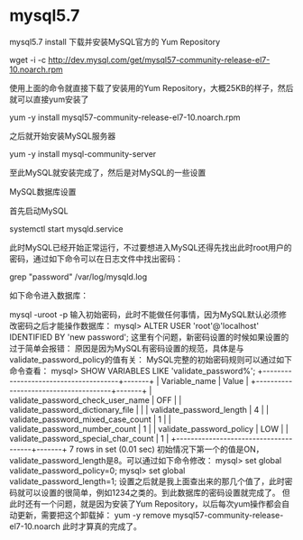 # mysql5.7
mysql5.7 install
下载并安装MySQL官方的 Yum Repository

wget -i -c http://dev.mysql.com/get/mysql57-community-release-el7-10.noarch.rpm

使用上面的命令就直接下载了安装用的Yum Repository，大概25KB的样子，然后就可以直接yum安装了

yum -y install mysql57-community-release-el7-10.noarch.rpm


之后就开始安装MySQL服务器

yum -y install mysql-community-server

至此MySQL就安装完成了，然后是对MySQL的一些设置

MySQL数据库设置

首先启动MySQL

systemctl start mysqld.service

此时MySQL已经开始正常运行，不过要想进入MySQL还得先找出此时root用户的密码，通过如下命令可以在日志文件中找出密码：

grep "password" /var/log/mysqld.log

如下命令进入数据库：

mysql -uroot -p 
输入初始密码，此时不能做任何事情，因为MySQL默认必须修改密码之后才能操作数据库：
mysql>     ALTER USER 'root'@'localhost' IDENTIFIED BY 'new password';
这里有个问题，新密码设置的时候如果设置的过于简单会报错：
原因是因为MySQL有密码设置的规范，具体是与validate_password_policy的值有关：
MySQL完整的初始密码规则可以通过如下命令查看：
mysql> SHOW VARIABLES LIKE 'validate_password%';
+--------------------------------------+-------+
| Variable_name | Value |
+--------------------------------------+-------+
| validate_password_check_user_name | OFF |
| validate_password_dictionary_file | |
| validate_password_length | 4 |
| validate_password_mixed_case_count | 1 |
| validate_password_number_count | 1 |
| validate_password_policy | LOW |
| validate_password_special_char_count | 1 |
+--------------------------------------+-------+
7 rows in set (0.01 sec)
初始情况下第一个的值是ON，validate_password_length是8。可以通过如下命令修改：
mysql> set global validate_password_policy=0;
mysql> set global validate_password_length=1;
设置之后就是我上面查出来的那几个值了，此时密码就可以设置的很简单，例如1234之类的。到此数据库的密码设置就完成了。
但此时还有一个问题，就是因为安装了Yum Repository，以后每次yum操作都会自动更新，需要把这个卸载掉：
yum -y remove mysql57-community-release-el7-10.noarch
此时才算真的完成了。
